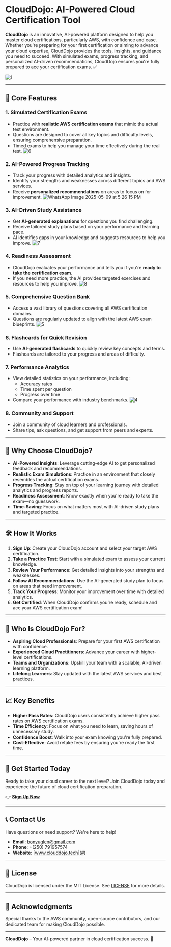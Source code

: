 # CloudDojo: AI-Powered Cloud Certification Tool

**CloudDojo** is an innovative, AI-powered platform designed to help you master cloud certifications, particularly AWS, with confidence and ease. Whether you're preparing for your first certification or aiming to advance your cloud expertise, CloudDojo provides the tools, insights, and guidance you need to succeed. With simulated exams, progress tracking, and personalized AI-driven recommendations, CloudDojo ensures you're fully prepared to ace your certification exams.
✅

![1](https://github.com/user-attachments/assets/b2b34ed7-45e1-44b9-a5ec-13590fd0e16f)

---

## 🚀 **Core Features**

### 1. **Simulated Certification Exams**
   - Practice with **realistic AWS certification exams** that mimic the actual test environment.
   - Questions are designed to cover all key topics and difficulty levels, ensuring comprehensive preparation.
   - Timed exams to help you manage your time effectively during the real test.
     ![6](https://github.com/user-attachments/assets/f6d3204e-154d-4535-909e-56b72716211c)


### 2. **AI-Powered Progress Tracking**
   - Track your progress with detailed analytics and insights.
   - Identify your strengths and weaknesses across different topics and AWS services.
   - Receive **personalized recommendations** on areas to focus on for improvement.
   ![WhatsApp Image 2025-05-09 at 5 26 15 PM](https://github.com/user-attachments/assets/062dafbd-8217-4619-83b8-a62ceb26639f)

### 3. **AI-Driven Study Assistance**
   - Get **AI-generated explanations** for questions you find challenging.
   - Receive tailored study plans based on your performance and learning pace.
   - AI identifies gaps in your knowledge and suggests resources to help you improve.
   ![7](https://github.com/user-attachments/assets/484e03fd-1380-44a4-ba61-58f5b3f5e07b)

   
### 4. **Readiness Assessment**
   - CloudDojo evaluates your performance and tells you if you're **ready to take the certification exam**.
   - If you need more practice, the AI provides targeted exercises and resources to help you improve.
     ![8](https://github.com/user-attachments/assets/e0209a92-f9ea-4133-921f-621a1cc1d1e6)


### 5. **Comprehensive Question Bank**
   - Access a vast library of questions covering all AWS certification domains.
   - Questions are regularly updated to align with the latest AWS exam blueprints.
     ![5](https://github.com/user-attachments/assets/1617cc05-b9b5-454f-9d0a-3b72a258a026)


### 6. **Flashcards for Quick Revision**
   - Use **AI-generated flashcards** to quickly review key concepts and terms.
   - Flashcards are tailored to your progress and areas of difficulty.

### 7. **Performance Analytics**
   - View detailed statistics on your performance, including:
     - Accuracy rates
     - Time spent per question
     - Progress over time
   - Compare your performance with industry benchmarks.
     ![4](https://github.com/user-attachments/assets/881fb29d-2ad7-443e-8068-87761e6c9f38)


### 8. **Community and Support**
   - Join a community of cloud learners and professionals.
   - Share tips, ask questions, and get support from peers and experts.

---

## 🌟 **Why Choose CloudDojo?**

- **AI-Powered Insights**: Leverage cutting-edge AI to get personalized feedback and recommendations.
- **Realistic Exam Simulations**: Practice in an environment that closely resembles the actual certification exams.
- **Progress Tracking**: Stay on top of your learning journey with detailed analytics and progress reports.
- **Readiness Assessment**: Know exactly when you're ready to take the exam—no guesswork.
- **Time-Saving**: Focus on what matters most with AI-driven study plans and targeted practice.

---

## 🛠️ **How It Works**

1. **Sign Up**: Create your CloudDojo account and select your target AWS certification.
2. **Take a Practice Test**: Start with a simulated exam to assess your current knowledge.
3. **Review Your Performance**: Get detailed insights into your strengths and weaknesses.
4. **Follow AI Recommendations**: Use the AI-generated study plan to focus on areas that need improvement.
5. **Track Your Progress**: Monitor your improvement over time with detailed analytics.
6. **Get Certified**: When CloudDojo confirms you're ready, schedule and ace your AWS certification exam!

---

## 🎯 **Who Is CloudDojo For?**

- **Aspiring Cloud Professionals**: Prepare for your first AWS certification with confidence.
- **Experienced Cloud Practitioners**: Advance your career with higher-level certifications.
- **Teams and Organizations**: Upskill your team with a scalable, AI-driven learning platform.
- **Lifelong Learners**: Stay updated with the latest AWS services and best practices.

---

## 📈 **Key Benefits**

- **Higher Pass Rates**: CloudDojo users consistently achieve higher pass rates on AWS certification exams.
- **Time Efficiency**: Focus on what you need to learn, saving hours of unnecessary study.
- **Confidence Boost**: Walk into your exam knowing you're fully prepared.
- **Cost-Effective**: Avoid retake fees by ensuring you're ready the first time.

---

## 🚨 **Get Started Today**

Ready to take your cloud career to the next level? Join CloudDojo today and experience the future of cloud certification preparation.

👉 **[Sign Up Now](https://www.clouddojo.tech/)**

---

## 📞 **Contact Us**

Have questions or need support? We're here to help!

- **Email**: bonyuglen@gmail.com
- **Phone**: +(250) 791957574
- **Website**: [www.clouddojo.tech](#)

---

## 📜 **License**

CloudDojo is licensed under the MIT License. See [LICENSE](LICENSE) for more details.

---

## 🙏 **Acknowledgments**

Special thanks to the AWS community, open-source contributors, and our dedicated team for making CloudDojo possible.

---

**CloudDojo** – Your AI-powered partner in cloud certification success. 🚀
